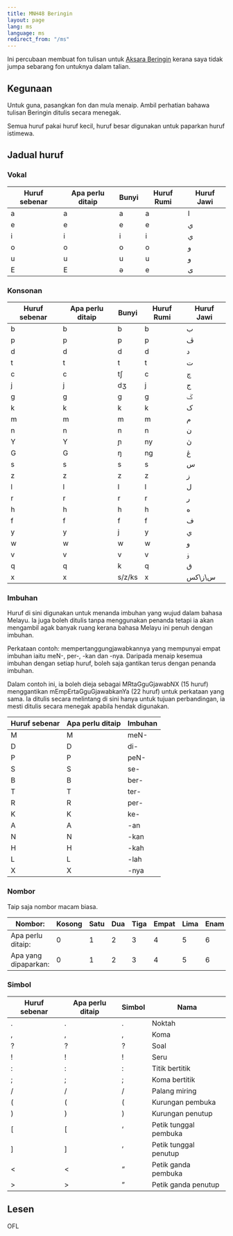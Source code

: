 ```yaml
---
title: MNH48 Beringin
layout: page
lang: ms
language: ms
redirect_from: "/ms"
---
```


Ini percubaan membuat fon tulisan untuk [Aksara Beringin](https://omniglot.com/conscripts/beringin.htm) kerana saya tidak jumpa sebarang fon untuknya dalam talian.


## Kegunaan

Untuk guna, pasangkan fon dan mula menaip. Ambil perhatian bahawa tulisan Beringin ditulis secara menegak.

Semua huruf pakai huruf kecil, huruf besar digunakan untuk paparkan huruf istimewa.


## Jadual huruf

### Vokal

| Huruf sebenar | Apa perlu ditaip | Bunyi | Huruf Rumi | Huruf Jawi |
| ------------- | ---------------- | ----- | ---------- | ---------- |
| <span class="brgn">a</span> | a | a | a | ا |
| <span class="brgn">e</span> | e | e | e | ي |
| <span class="brgn">i</span> | i | i | i | ي |
| <span class="brgn">o</span> | o | o | o | و |
| <span class="brgn">u</span> | u | u | u | و |
| <span class="brgn">E</span> | E | ə | e | ى |


### Konsonan

| Huruf sebenar | Apa perlu ditaip | Bunyi | Huruf Rumi | Huruf Jawi |
| ------------- | ---------------- | ----- | ---------- | ---------- |
| <span class="brgn">b</span> | b | b | b | ب |
| <span class="brgn">p</span> | p | p | p | ڤ |
| <span class="brgn">d</span> | d | d | d | د |
| <span class="brgn">t</span> | t | t | t | ت |
| <span class="brgn">c</span> | c | t∫ | c | چ |
| <span class="brgn">j</span> | j | dʒ | j | ج |
| <span class="brgn">g</span> | g | g | g | ݢ |
| <span class="brgn">k</span> | k | k | k | ک |
| <span class="brgn">m</span> | m | m | m | م |
| <span class="brgn">n</span> | n | n | n | ن |
| <span class="brgn">Y</span> | Y | ɲ | ny | ڽ |
| <span class="brgn">G</span> | G | ŋ | ng | ڠ |
| <span class="brgn">s</span> | s | s | s | س |
| <span class="brgn">z</span> | z | z | z | ز |
| <span class="brgn">l</span> | l | l | l | ل |
| <span class="brgn">r</span> | r | r | r | ر |
| <span class="brgn">h</span> | h | h | h | ه |
| <span class="brgn">f</span> | f | f | f | ف |
| <span class="brgn">y</span> | y | j | y | ي |
| <span class="brgn">w</span> | w | w | w | و |
| <span class="brgn">v</span> | v | v | v | ۏ |
| <span class="brgn">q</span> | q | k | q | ق |
| <span class="brgn">x</span> | x | s/z/ks | x | س\ز\کس |


### Imbuhan

Huruf di sini digunakan untuk menanda imbuhan yang wujud dalam bahasa Melayu. Ia juga boleh ditulis tanpa menggunakan penanda tetapi ia akan mengambil agak banyak ruang kerana bahasa Melayu ini penuh dengan imbuhan.

Perkataan contoh: mempertanggungjawabkannya yang mempunyai empat imbuhan iaitu meN-, per-, -kan dan -nya. Daripada menaip kesemua imbuhan dengan setiap huruf, boleh saja gantikan terus dengan penanda imbuhan.

Dalam contoh ini, ia boleh dieja sebagai <span class="brgn">MRtaGguGjawabNX</span> (15 huruf) menggantikan <span class="brgn">mEmpErtaGguGjawabkanYa</span> (22 huruf) untuk perkataan yang sama. Ia ditulis secara melintang di sini hanya untuk tujuan perbandingan, ia mesti ditulis secara menegak apabila hendak digunakan.

| Huruf sebenar | Apa perlu ditaip | Imbuhan |
| ------------- | ---------------- | ------- |
| <span class="brgn">M</span> | M | meN- |
| <span class="brgn">D</span> | D | di- |
| <span class="brgn">P</span> | P | peN- |
| <span class="brgn">S</span> | S | se- |
| <span class="brgn">B</span> | B | ber- |
| <span class="brgn">T</span> | T | ter- |
| <span class="brgn">R</span> | R | per- |
| <span class="brgn">K</span> | K | ke- |
| <span class="brgn">A</span> | A | -an|
| <span class="brgn">N</span> | N | -kan |
| <span class="brgn">H</span> | H | -kah |
| <span class="brgn">L</span> | L | -lah |
| <span class="brgn">X</span> | X | -nya |


### Nombor

Taip saja nombor macam biasa.

| Nombor: | Kosong | Satu | Dua | Tiga | Empat | Lima | Enam | Tujuh | Lapan | Sembilan |
| --- | --- | --- | --- | --- | --- | --- | --- | --- | --- | --- |
| Apa perlu ditaip: | 0 | 1 | 2 | 3 | 4 | 5 | 6 | 7 | 8 | 9 |
| Apa yang dipaparkan: | <span class="brgn">0</span> | <span class="brgn">1</span> | <span class="brgn">2</span> | <span class="brgn">3</span> | <span class="brgn">4</span> | <span class="brgn">5</span> | <span class="brgn">6</span> | <span class="brgn">7</span> | <span class="brgn">8</span> | <span class="brgn">9</span> |


### Simbol

| Huruf sebenar | Apa perlu ditaip | Simbol | Nama |
| ------------- | ---------------- | ------ | ---- |
| <span class="brgn">.</span> | . | . | Noktah |
| <span class="brgn">,</span> | , | , | Koma |
| <span class="brgn">?</span> | ? | ? | Soal |
| <span class="brgn">!</span> | ! | ! | Seru |
| <span class="brgn">:</span> | : | : | Titik bertitik |
| <span class="brgn">;</span> | ; | ; | Koma bertitik |
| <span class="brgn">/</span> | / | / | Palang miring |
| <span class="brgn">(</span> | ( | ( | Kurungan pembuka |
| <span class="brgn">)</span> | ) | ) | Kurungan penutup|
| <span class="brgn">[</span> | [ | ‘ | Petik tunggal pembuka |
| <span class="brgn">]</span> | ] | ’ | Petik tunggal penutup |
| <span class="brgn">&lt;</span> | < | “ | Petik ganda pembuka |
| <span class="brgn">&gt;</span> | > | ” | Petik ganda penutup |


## Lesen
OFL

